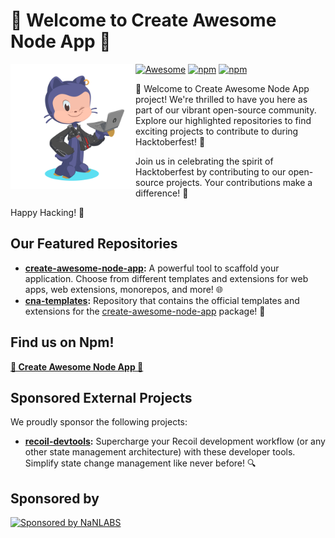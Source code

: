 # 🌟 Welcome to Create Awesome Node App 🚀

<picture>
  <source media="(prefers-color-scheme: dark)" alt="" align="left" width="200px" srcset="https://github.com/Create-Node-App/.github/blob/main/profile/octocat-1696139484130.png?raw=true"/>
  <img alt="" align="left" width="200px" src="https://github.com/Create-Node-App/.github/blob/main/profile/octocat-1696139484130.png?raw=true"/>
</picture>

[![Awesome](https://awesome.re/mentioned-badge.svg)](https://github.com/vitejs/awesome-vite#get-started)
[![npm][npmversion]][npmurl]
[![npm][npmdownloads]][npmurl]

[npmversion]: https://img.shields.io/npm/v/create-awesome-node-app.svg?maxAge=2592000?style=plastic
[npmdownloads]: https://img.shields.io/npm/dm/create-awesome-node-app.svg?maxAge=2592000?style=plastic
[ciurl]: https://github.com/Create-Node-App/create-node-app/actions/workflows/ci.yml
[npmurl]: https://www.npmjs.com/package/create-awesome-node-app

🚀 Welcome to Create Awesome Node App project! We're thrilled to have you here as part of our vibrant open-source community. Explore our highlighted repositories to find exciting projects to contribute to during Hacktoberfest! 🎉

Join us in celebrating the spirit of Hacktoberfest by contributing to our open-source projects. Your contributions make a difference! 🙌

Happy Hacking! 🌟

## Our Featured Repositories

- **[create-awesome-node-app](https://github.com/Create-Node-App/create-node-app):** A powerful tool to scaffold your application. Choose from different templates and extensions for web apps, web extensions, monorepos, and more! 🌐
- **[cna-templates](https://github.com/Create-Node-App/cna-templates):** Repository that contains the official templates and extensions for the [create-awesome-node-app](https://www.npmjs.com/package/create-awesome-node-app) package! 🚀

## Find us on Npm!

**[🌟 Create Awesome Node App 🚀](https://www.npmjs.com/package/create-awesome-node-app)**

## Sponsored External Projects

We proudly sponsor the following projects:

- **[recoil-devtools](https://github.com/ulises-jeremias/recoil-devtools):** Supercharge your Recoil development workflow (or any other state management architecture) with these developer tools. Simplify state change management like never before! 🔍

## Sponsored by

<a href="https://github.com/nanlabs" target="_blank">
  <img alt="Sponsored by NaNLABS" width="100px" src="https://github.com/Create-Node-App/.github/assets/17727170/c84ffa2e-effb-41e3-9938-be8fae1fd9d2" />
</a>

